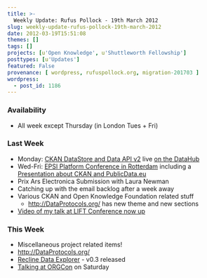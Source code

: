 ```yaml
---
title: >-
  Weekly Update: Rufus Pollock - 19th March 2012
slug: weekly-update-rufus-pollock-19th-march-2012
date: 2012-03-19T15:51:08
themes: []
tags: []
projects: [u'Open Knowledge', u'Shuttleworth Fellowship']
posttypes: [u'Updates']
featured: False
provenance: [ wordpress, rufuspollock.org, migration-201703 ]
wordpress:
  - post_id: 1186
---
```


### Availability

* All week except Thursday (in London Tues + Fri)

### Last Week

* Monday: [CKAN DataStore and Data API v2](http://docs.ckan.org/en/latest/datastore.html) live [on the DataHub](http://blog.thedatahub.org/2012/03/02/tutorial-the-datastore-and-data-api/)
* Wed-Fri: [EPSI Platform Conference in Rotterdam](http://epsiplatform.eu/content/join-us-epsiplatform-conference-2012) including a [Presentation about CKAN and PublicData.eu](http://ckan.org/2012/03/16/ckan-data-portal-platform-and-publicdata-eu-talk-at-the-epsi-platform-conference/)
* Prix Ars Electronica Submission with Laura Newman
* Catching up with the email backlog after a week away
* Various CKAN and Open Knowledge Foundation related stuff
  * <http://DataProtocols.org/> has new theme and new sections
* [Video of my talk at LIFT Conference now up](http://liftconference.com/news/lift12-video-rufus-pollock-open-data-how-we-got-here-and-where-were-going)

### This Week

* Miscellaneous project related items!
* <http://DataProtocols.org/> 
* [Recline Data Explorer][recline] - v0.3 released
* [Talking at ORGCon](http://www.openrightsgroup.org/orgcon-2012) on Saturday

[recline]: http://okfnlabs.org/recline


